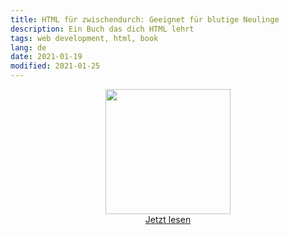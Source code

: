 ```yaml
---
title: HTML für zwischendurch: Geeignet für blutige Neulinge
description: Ein Buch das dich HTML lehrt
tags: web development, html, book
lang: de
date: 2021-01-19
modified: 2021-01-25
---
```


<script type="application/ld+json">
{
  "@context": "http://schema.org",
  "mainEntity": {
    "@type": "Book",
    "bookFormat": "http://schema.org/EBook",
    "name": "HTML für zwischendurch: Geeignet für blutige Neulinge",
    "author": "David Wolf",
    "datePublished": "2021-01-17",
    "image": "https://m.media-amazon.com/images/I/51h9XSFadNL.jpg",
    "inLanguage": "German",
    "numberOfPages": "27",
    "offers": {
      "@type": "Offer",
      "availability": "http://schema.org/InStock",
      "price": "3.00",
      "priceCurrency": "EUR"
    }
  }
}
</script>

<p style='text-align:center'>
  <img src='{attach}html_book_cover_small.jpg' width='200px'>
  <br>
  <a href='https://amzn.to/3tYHjPz'>Jetzt lesen</a>
</p>
